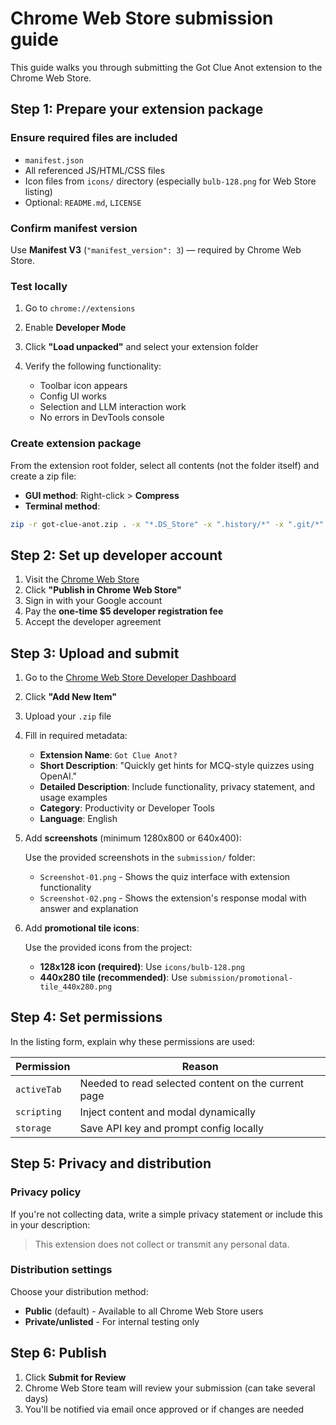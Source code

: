 # Chrome Web Store submission guide

This guide walks you through submitting the Got Clue Anot extension to the Chrome Web Store.

## Step 1: Prepare your extension package

### Ensure required files are included

- `manifest.json`
- All referenced JS/HTML/CSS files
- Icon files from `icons/` directory (especially `bulb-128.png` for Web Store listing)
- Optional: `README.md`, `LICENSE`

### Confirm manifest version

Use **Manifest V3** (`"manifest_version": 3`) — required by Chrome Web Store.

### Test locally

1. Go to `chrome://extensions`
2. Enable **Developer Mode**
3. Click **"Load unpacked"** and select your extension folder
4. Verify the following functionality:

   - Toolbar icon appears
   - Config UI works
   - Selection and LLM interaction work
   - No errors in DevTools console

### Create extension package

From the extension root folder, select all contents (not the folder itself) and create a zip file:

- **GUI method**: Right-click > **Compress**
- **Terminal method**:

```bash
zip -r got-clue-anot.zip . -x "*.DS_Store" -x ".history/*" -x ".git/*" -x "test/*"
```

## Step 2: Set up developer account

1. Visit the [Chrome Web Store](https://chromewebstore.google.com/)
2. Click **"Publish in Chrome Web Store"**
3. Sign in with your Google account
4. Pay the **one-time $5 developer registration fee**
5. Accept the developer agreement

## Step 3: Upload and submit

1. Go to the [Chrome Web Store Developer Dashboard](https://chromewebstore.google.com/u/0/developer/dashboard)
2. Click **"Add New Item"**
3. Upload your `.zip` file
4. Fill in required metadata:

   - **Extension Name**: `Got Clue Anot?`
   - **Short Description**: "Quickly get hints for MCQ-style quizzes using OpenAI."
   - **Detailed Description**: Include functionality, privacy statement, and usage examples
   - **Category**: Productivity or Developer Tools
   - **Language**: English

5. Add **screenshots** (minimum 1280x800 or 640x400):

   Use the provided screenshots in the `submission/` folder:
   - `Screenshot-01.png` - Shows the quiz interface with extension functionality
   - `Screenshot-02.png` - Shows the extension's response modal with answer and explanation

6. Add **promotional tile icons**:

   Use the provided icons from the project:
   - **128x128 icon (required)**: Use `icons/bulb-128.png`
   - **440x280 tile (recommended)**: Use `submission/promotional-tile_440x280.png`

## Step 4: Set permissions

In the listing form, explain why these permissions are used:

| Permission  | Reason                                               |
| ----------- | ---------------------------------------------------- |
| `activeTab` | Needed to read selected content on the current page |
| `scripting` | Inject content and modal dynamically                |
| `storage`   | Save API key and prompt config locally              |

## Step 5: Privacy and distribution

### Privacy policy

If you're not collecting data, write a simple privacy statement or include this in your description:

> This extension does not collect or transmit any personal data.

### Distribution settings

Choose your distribution method:

- **Public** (default) - Available to all Chrome Web Store users
- **Private/unlisted** - For internal testing only

## Step 6: Publish

1. Click **Submit for Review**
2. Chrome Web Store team will review your submission (can take several days)
3. You'll be notified via email once approved or if changes are needed
